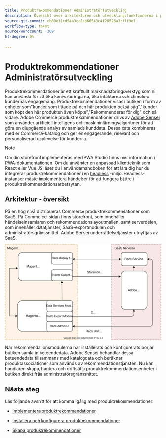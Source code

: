 ```yaml
---
title: Produktrekommendationer Administratörsutveckling
description: Översikt över arkitekturen och utvecklingsfunktionerna i produktrekommendationer.
source-git-commit: cb69e11cd54a3ca1ab66543c4f28526a3cf1f9e1
workflow-type: tm+mt
source-wordcount: '309'
ht-degree: 0%

---
```


# Produktrekommendationer Administratörsutveckling

Produktrekommendationer är ett kraftfullt marknadsföringsverktyg som ni kan använda för att öka konverteringarna, öka intäkterna och stimulera kundernas engagemang. Produktrekommendationer visas i butiken i form av enheter som&quot;kunder som tittade på den här produkten också såg&quot;,&quot;kunder som köpt den här produkten även köpte&quot;,&quot;Rekommenderas för dig&quot; och så vidare. Adobe Commerce produktrekommendationer drivs av [Adobe Sensei](https://www.adobe.com/sensei.html) som använder artificiell intelligens och maskininlärningsalgoritmer för att göra en djupgående analys av samlade kunddata. Dessa data kombineras med er Commerce-katalog och ger en engagerande, relevant och personaliserad upplevelse för kunderna.

>[!NOTE]
>
>Om din storefront implementeras med PWA Studio finns mer information i [PWA-dokumentationen](https://developer.adobe.com/commerce/pwa-studio/integrations/product-recommendations/). Om du använder en anpassad klientteknik som React eller Vue JS läser du i användarhandboken för att lära dig hur du integrerar produktrekommendationer i en [headless](headless.md) -miljö. Headless-instanser måste implementera händelser för att fungera bättre i produktrekommendationsarbetsytan.

## Arkitektur - översikt

På en hög nivå distribueras Commerce produktrekommendationer som SaaS. På Commerce-sidan finns storefront, som innehåller händelseinsamlaren och rekommendationslayoutmallen, samt serverdelen, som innehåller datatjänster, SaaS-exportmodulen och administratörsgränssnittet. Adobe Sensei underrättelsetjänster utnyttjas av SaaS.

![Arkitektur för produktrekommendationer](assets/arch-diag-sensei.svg)

När rekommendationsmodulerna har installerats och konfigurerats börjar butiken samla in beteendedata. Adobe Sensei behandlar dessa beteendedata tillsammans med katalogdata och beräknar produktassociationer som används av rekommendationstjänsten. Nu kan handlaren skapa, hantera och driftsätta produktrekommendationsenheter i butiken direkt från administratörsgränssnittet.

## Nästa steg

Läs följande avsnitt för att komma igång med produktrekommendationer:

- [Implementera produktrekommendationer](implementation-workflow.md)

- [Installera och konfigurera produktrekommendationer](install-configure.md)

- [Skapa produktrekommendationer](create.md)
